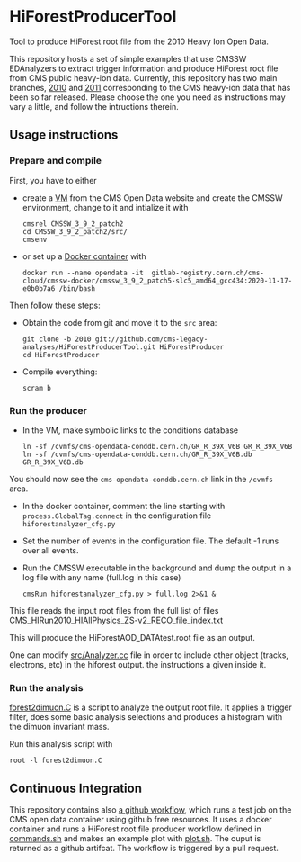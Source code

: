 # HiForestProducerTool
Tool to produce HiForest root file from the 2010 Heavy Ion Open Data.

This repository hosts a set of simple examples that use CMSSW EDAnalyzers to extract trigger information and produce HiForest root file from CMS public heavy-ion data. Currently, this repository has two main branches, [2010](https://github.com/cms-legacydata-analyses/HiForestProducerTool/tree/2010) and [2011](https://github.com/cms-legacydata-analyses/HiForestProducerTool/tree/2011) corresponding to the CMS heavy-ion data that has been so far released.  Please choose the one you need as instructions may vary a little, and follow the intructions therein.

## Usage instructions

### Prepare and compile

First, you have to either
- create a [VM](http://opendata.cern.ch/docs/cms-virtual-machine-2010 "CMS 2010 Virtual Machines: How to install") from the CMS Open Data website and create the CMSSW environment, change to it and intialize it with 
  ```
  cmsrel CMSSW_3_9_2_patch2
  cd CMSSW_3_9_2_patch2/src/
  cmsenv
  ```
- or set up a [Docker container](http://opendata.cern.ch/docs/cms-guide-docker) with
  ```
  docker run --name opendata -it  gitlab-registry.cern.ch/cms-cloud/cmssw-docker/cmssw_3_9_2_patch5-slc5_amd64_gcc434:2020-11-17-e0b0b7a6 /bin/bash
  ```

Then follow these steps:

- Obtain the code from git and move it to the `src` area:

  ```
  git clone -b 2010 git://github.com/cms-legacy-analyses/HiForestProducerTool.git HiForestProducer
  cd HiForestProducer
  ```

- Compile everything:

  ```
  scram b
  ```
### Run the producer

- In the VM, make symbolic links to the conditions database

  ```
  ln -sf /cvmfs/cms-opendata-conddb.cern.ch/GR_R_39X_V6B GR_R_39X_V6B
  ln -sf /cvmfs/cms-opendata-conddb.cern.ch/GR_R_39X_V6B.db GR_R_39X_V6B.db
  ```

You should now see the `cms-opendata-conddb.cern.ch` link in the `/cvmfs` area.

- In the docker container, comment the line starting with  `process.GlobalTag.connect` in the configuration file `hiforestanalyzer_cfg.py`

- Set the number of events in the configuration file. The default -1 runs over all events.

- Run the CMSSW executable in the background and dump the output in a log file with any name (full.log in this case)

  ```
  cmsRun hiforestanalyzer_cfg.py > full.log 2>&1 &
  ```

This file reads the input root files from the full list of files CMS_HIRun2010_HIAllPhysics_ZS-v2_RECO_file_index.txt

This will produce the HiForestAOD_DATAtest.root file as an output.

One can modify [src/Analyzer.cc](src/Analyzer.cc) file in order to include other object (tracks, electrons, etc) in the hiforest output. the instructions a given inside it.


### Run the analysis

[forest2dimuon.C](forest2dimuon.C) is a script to analyze the output root file. It applies a trigger filter, does some basic analysis selections and produces a histogram with the dimuon invariant mass.

Run this analysis script with
```
root -l forest2dimuon.C
```
## Continuous Integration

This repository contains also [a github workflow](.github/workflows/main.yml), which runs a test job on the CMS open data container using github free resources. It uses a docker container and runs a HiForest root file producer workflow defined in [commands.sh](commands.sh) and makes an example plot with [plot.sh](plot.sh). The ouput is returned as a github artifcat. The workflow is triggered by a pull request. 




